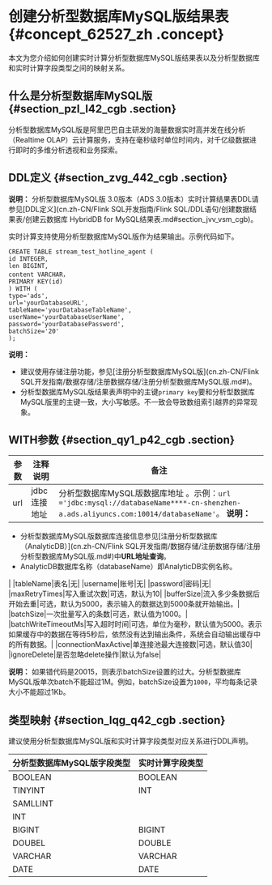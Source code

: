 # 创建分析型数据库MySQL版结果表 {#concept_62527_zh .concept}

本文为您介绍如何创建实时计算分析型数据库MySQL版结果表以及分析型数据库和实时计算字段类型之间的映射关系。

## 什么是分析型数据库MySQL版 {#section_pzl_l42_cgb .section}

分析型数据库MySQL版是阿里巴巴自主研发的海量数据实时高并发在线分析（Realtime OLAP）云计算服务，支持在毫秒级时单位时间内，对千亿级数据进行即时的多维分析透视和业务探索。

## DDL定义 {#section_zvg_442_cgb .section}

**说明：** 分析型数据库MySQL版 3.0版本（ADS 3.0版本）实时计算结果表DDL请参见[DDL定义](cn.zh-CN/Flink SQL开发指南/Flink SQL/DDL语句/创建数据结果表/创建云数据库 HybridDB for MySQL结果表.md#section_jvv_vsm_cgb)。

实时计算支持使用分析型数据库MySQL版作为结果输出。示例代码如下。

``` {#codeblock_9f6_z77_f4j .language-sql}
CREATE TABLE stream_test_hotline_agent (
id INTEGER,
len BIGINT,
content VARCHAR，
PRIMARY KEY(id)
) WITH (
type='ads',
url='yourDatabaseURL',
tableName='yourDatabaseTableName',
userName='yourDatabaseUserName',
password='yourDatabasePassword',
batchSize='20'
);
```

**说明：** 

-   建议使用存储注册功能，参见[注册分析型数据库MySQL版](cn.zh-CN/Flink SQL开发指南/数据存储/注册数据存储/注册分析型数据库MySQL版.md#)。
-   分析型数据库MySQL版结果表声明中的主键`primary key`要和分析型数据库MySQL版里的主键一致，大小写敏感。不一致会导致数组索引越界的异常现象。

## WITH参数 {#section_qy1_p42_cgb .section}

|参数|注释说明|备注|
|--|----|--|
|url|jdbc连接地址|分析型数据库MySQL版数据库地址 。示例：`url ='jdbc:mysql://databaseName****-cn-shenzhen-a.ads.aliyuncs.com:10014/databaseName'`。 **说明：** 

-   分析型数据库MySQL版数据库连接信息参见[注册分析型数据库（AnalyticDB）](cn.zh-CN/Flink SQL开发指南/数据存储/注册数据存储/注册分析型数据库MySQL版.md#)中**URL地址查询**。
-   AnalyticDB数据库名称（databaseName）即AnalyticDB实例名称。

 |
|tableName|表名|无|
|username|账号|无|
|password|密码|无|
|maxRetryTimes|写入重试次数|可选，默认为10|
|bufferSize|流入多少条数据后开始去重|可选，默认为5000，表示输入的数据达到5000条就开始输出。|
|batchSize|一次批量写入的条数|可选，默认值为1000。|
|batchWriteTimeoutMs|写入超时时间|可选，单位为毫秒，默认值为5000。表示如果缓存中的数据在等待5秒后，依然没有达到输出条件，系统会自动输出缓存中的所有数据。|
|connectionMaxActive|单连接池最大连接数|可选，默认值30|
|ignoreDelete|是否忽略delete操作|默认为false|

**说明：** 如果错代码是20015，则表示batchSize设置的过大。分析型数据库MySQL版单次batch不能超过1M。例如，batchSize设置为`1000`，平均每条记录大小不能超过1Kb。

## 类型映射 {#section_lqg_q42_cgb .section}

建议使用分析型数据库MySQL版和实时计算字段类型对应关系进行DDL声明。

|分析型数据库MySQL版字段类型|实时计算字段类型|
|----------------|--------|
|BOOLEAN|BOOLEAN|
|TINYINT|INT|
|SAMLLINT|
|INT|
|BIGINT|BIGINT|
|DOUBEL|DOUBLE|
|VARCHAR|VARCHAR|
|DATE|DATE|

